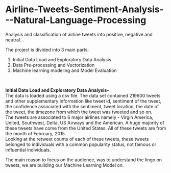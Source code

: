 # Airline-Tweets-Sentiment-Analysis---Natural-Language-Processing
Analysis and classification of airline tweets into positive, negative and neutral. 

The project is divided into 3 main parts:
1) Initial Data Load and Exploratory Data Analysis
2) Data Pre-processing and Vectorization
3) Machine learning modeling and Model Evaluation
<br>

<b>Initial Data Load and Exploratory Data Analysis-</b><br>
The data is loaded using a csv file. The data set contained 219600 tweets and other supplementary information like tweet id, sentiment of the tweet, the confidence associated with the sentiment, tweet location, the date of the tweet, the timezone from which the tweet was tweeted and so on.
<br>
The tweets are associated to 6 major airlines namely - Virgin America, United, Southwest, Delta, US Airways and the American.
A huge majority of these tweets have come from the United States. All of these tweets are from the month of February, 2015.
<br>
Looking at the retweet counts of each of these tweets, these tweets belonged to individuals with a common popularity status, not famous or influential individuals.
<br>

The main reason to focus on the audience, was to understand the lingo on tweets, we are building our Machine Learning Model on.

